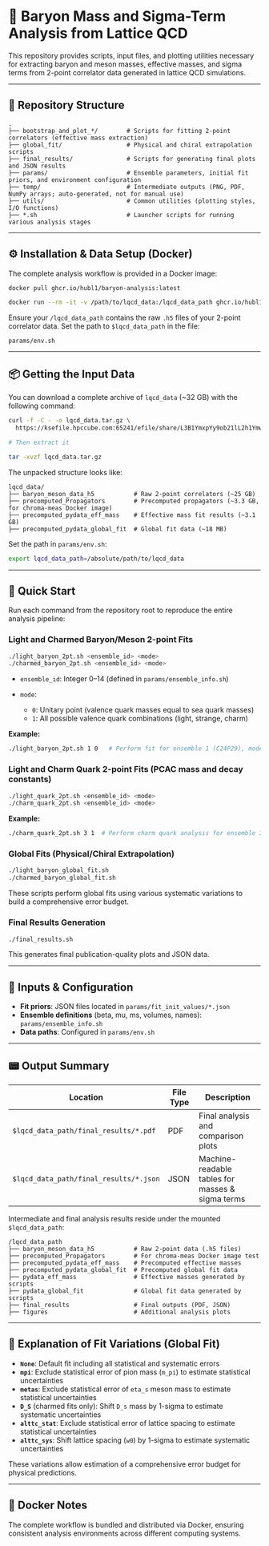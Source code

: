# 🧪 Baryon Mass and Sigma-Term Analysis from Lattice QCD

This repository provides scripts, input files, and plotting utilities necessary for extracting baryon and meson masses, effective masses, and sigma terms from 2-point correlator data generated in lattice QCD simulations.

---

## 📁 Repository Structure

```
.
├── bootstrap_and_plot_*/        # Scripts for fitting 2-point correlators (effective mass extraction)
├── global_fit/                  # Physical and chiral extrapolation scripts
├── final_results/               # Scripts for generating final plots and JSON results
├── params/                      # Ensemble parameters, initial fit priors, and environment configuration
├── temp/                        # Intermediate outputs (PNG, PDF, NumPy arrays; auto-generated, not for manual use)
├── utils/                       # Common utilities (plotting styles, I/O functions)
├── *.sh                         # Launcher scripts for running various analysis stages
```

---

## ⚙️ Installation & Data Setup (Docker)

The complete analysis workflow is provided in a Docker image:

```bash
docker pull ghcr.io/hubl1/baryon-analysis:latest

docker run --rm -it -v /path/to/lqcd_data:/lqcd_data_path ghcr.io/hubl1/baryon-analysis:latest bash
```

Ensure your `/lqcd_data_path` contains the raw `.h5` files of your 2-point correlator data. Set the path to `$lqcd_data_path` in the file:

```
params/env.sh
```

---

## 📦 Getting the Input Data

You can download a complete archive of `lqcd_data` (\~32 GB) with the following command:

```bash
curl -f -C - -o lqcd_data.tar.gz \
  https://ksefile.hpccube.com:65241/efile/share/L3B1YmxpYy9ob21lL2h1Ymw=/8iadVJCqq

# Then extract it

tar -xvzf lqcd_data.tar.gz
```

The unpacked structure looks like:

```
lqcd_data/
├── baryon_meson_data_h5           # Raw 2-point correlators (~25 GB)
├── precomputed_Propagators        # Precomputed propagators (~3.3 GB, for chroma-meas Docker image)
├── precomputed_pydata_eff_mass    # Effective mass fit results (~3.1 GB)
├── precomputed_pydata_global_fit  # Global fit data (~18 MB)
```

Set the path in `params/env.sh`:

```bash
export lqcd_data_path=/absolute/path/to/lqcd_data
```

---

## 🚀 Quick Start

Run each command from the repository root to reproduce the entire analysis pipeline:

### Light and Charmed Baryon/Meson 2-point Fits

```bash
./light_baryon_2pt.sh <ensemble_id> <mode>
./charmed_baryon_2pt.sh <ensemble_id> <mode>
```

* `ensemble_id`: Integer 0–14 (defined in `params/ensemble_info.sh`)
* `mode`:

  * `0`: Unitary point (valence quark masses equal to sea quark masses)
  * `1`: All possible valence quark combinations (light, strange, charm)

**Example:**

```bash
./light_baryon_2pt.sh 1 0   # Perform fit for ensemble 1 (C24P29), mode 0 (unitary)
```

### Light and Charm Quark 2-point Fits (PCAC mass and decay constants)

```bash
./light_quark_2pt.sh <ensemble_id> <mode>
./charm_quark_2pt.sh <ensemble_id> <mode>
```

**Example:**

```bash
./charm_quark_2pt.sh 3 1  # Perform charm quark analysis for ensemble 3 with all valence combinations
```

### Global Fits (Physical/Chiral Extrapolation)

```bash
./light_baryon_global_fit.sh
./charmed_baryon_global_fit.sh
```

These scripts perform global fits using various systematic variations to build a comprehensive error budget.

### Final Results Generation

```bash
./final_results.sh
```

This generates final publication-quality plots and JSON data.

---

## 🔢 Inputs & Configuration

* **Fit priors**: JSON files located in `params/fit_init_values/*.json`
* **Ensemble definitions** (beta, mu, ms, volumes, names): `params/ensemble_info.sh`
* **Data paths**: Configured in `params/env.sh`

---

## 📟 Output Summary

| Location                               | File Type | Description                                      |
| -------------------------------------- | --------- | ------------------------------------------------ |
| `$lqcd_data_path/final_results/*.pdf`  | PDF       | Final analysis and comparison plots              |
| `$lqcd_data_path/final_results/*.json` | JSON      | Machine-readable tables for masses & sigma terms |

Intermediate and final analysis results reside under the mounted `$lqcd_data_path`:

```
/lqcd_data_path
├── baryon_meson_data_h5           # Raw 2-point data (.h5 files)
├── precomputed_Propagators        # For chroma-meas Docker image test
├── precomputed_pydata_eff_mass    # Precomputed effective masses
├── precomputed_pydata_global_fit  # Precomputed global fit data
├── pydata_eff_mass                # Effective masses generated by scripts
├── pydata_global_fit              # Global fit data generated by scripts
├── final_results                  # Final outputs (PDF, JSON)
├── figures                        # Additional analysis plots
```

---

## 📖 Explanation of Fit Variations (Global Fit)

* **`None`**: Default fit including all statistical and systematic errors
* **`mpi`**: Exclude statistical error of pion mass (`m_pi`) to estimate statistical uncertainties
* **`metas`**: Exclude statistical error of `eta_s` meson mass to estimate statistical uncertainties
* **`D_S`** (charmed fits only):  Shift `D_s` mass by 1-sigma to estimate systematic uncertainties
* **`alttc_stat`**: Exclude statistical error of lattice spacing to estimate statistical uncertainties
* **`alttc_sys`**: Shift lattice spacing (`w0`) by 1-sigma to estimate systematic uncertainties

These variations allow estimation of a comprehensive error budget for physical predictions.

---

## 🐳 Docker Notes

The complete workflow is bundled and distributed via Docker, ensuring consistent analysis environments across different computing systems.

